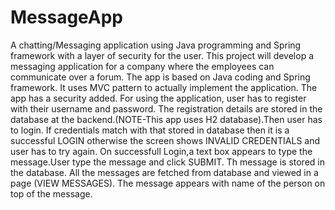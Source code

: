# MessageApp
A chatting/Messaging application using Java programming and Spring framework with a layer of security for the user.
This project will develop a messaging application for a company where the employees can communicate over a forum.
The app is based on Java coding and Spring framework.
It uses MVC pattern to actually implement the application.
The app has a security added. For using the application, user has to register with their username and password.
The registration details are stored in the database at the backend.(NOTE-This app uses H2 database).Then user has to login.
If credentials match with that stored in database then it is a successful LOGIN otherwise the screen shows INVALID CREDENTIALS and user has to try again.
On successfull Login,a text box appears to type the message.User type the message and click SUBMIT.
Th message is stored in the database.
All the messages are fetched from database and viewed in a page (VIEW MESSAGES).
The message appears with name of the person on top of the message.



